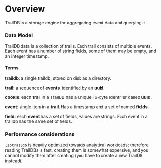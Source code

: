 # Overview


TrailDB is a storage engine for aggregating event data and querying it.

### Data Model


TrailDB data is a collection of trails. Each trail consists of multiple events.
Each event has a number of string fields, some of them may be empty, and an
integer timestamp.


#### Terms

**traildb**: a single traildb, stored on disk as a directory.

**trail**: a sequence of **events**, identified by an **uuid**.

**cookie**: each **trail** in a TrailDB has a unique 16-byte identifier called **uuid**.

**event**: single item in a **trail**. Has a timestamp and a set of named **fields**.

**field**: each **event** has a set of fields, values are strings. Each event in 
a traildb has the same set of fields.

### Performance considerations

`libtraildb` is heavily optimized towards analytical workloads; therefore reading TrailDBs is fast,
creating them is somewhat expensive, and you cannot modify them after creating (you have to create
a new TrailDB instead).
